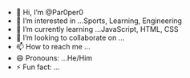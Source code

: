 - 👋 Hi, I’m @Par0per0
- 👀 I’m interested in ...Sports, Learning, Engineering
- 🌱 I’m currently learning ...JavaScript, HTML, CSS
- 💞️ I’m looking to collaborate on ...
- 📫 How to reach me ...
- 😄 Pronouns: ...He/Him
- ⚡ Fun fact: ...

<!---
Par0per0/Par0per0 is a ✨ special ✨ repository because its `README.md` (this file) appears on your GitHub profile.
You can click the Preview link to take a look at your changes.
--->
